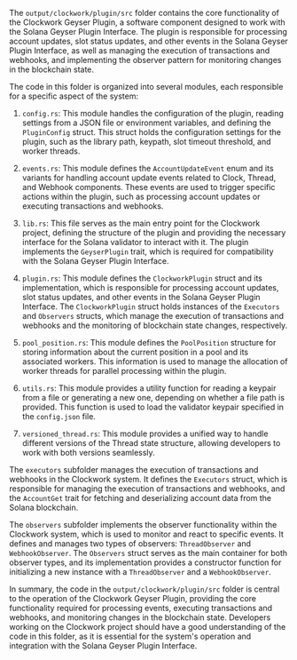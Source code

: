 The `output/clockwork/plugin/src` folder contains the core functionality of the Clockwork Geyser Plugin, a software component designed to work with the Solana Geyser Plugin Interface. The plugin is responsible for processing account updates, slot status updates, and other events in the Solana Geyser Plugin Interface, as well as managing the execution of transactions and webhooks, and implementing the observer pattern for monitoring changes in the blockchain state.

The code in this folder is organized into several modules, each responsible for a specific aspect of the system:

1. `config.rs`: This module handles the configuration of the plugin, reading settings from a JSON file or environment variables, and defining the `PluginConfig` struct. This struct holds the configuration settings for the plugin, such as the library path, keypath, slot timeout threshold, and worker threads.

2. `events.rs`: This module defines the `AccountUpdateEvent` enum and its variants for handling account update events related to Clock, Thread, and Webhook components. These events are used to trigger specific actions within the plugin, such as processing account updates or executing transactions and webhooks.

3. `lib.rs`: This file serves as the main entry point for the Clockwork project, defining the structure of the plugin and providing the necessary interface for the Solana validator to interact with it. The plugin implements the `GeyserPlugin` trait, which is required for compatibility with the Solana Geyser Plugin Interface.

4. `plugin.rs`: This module defines the `ClockworkPlugin` struct and its implementation, which is responsible for processing account updates, slot status updates, and other events in the Solana Geyser Plugin Interface. The `ClockworkPlugin` struct holds instances of the `Executors` and `Observers` structs, which manage the execution of transactions and webhooks and the monitoring of blockchain state changes, respectively.

5. `pool_position.rs`: This module defines the `PoolPosition` structure for storing information about the current position in a pool and its associated workers. This information is used to manage the allocation of worker threads for parallel processing within the plugin.

6. `utils.rs`: This module provides a utility function for reading a keypair from a file or generating a new one, depending on whether a file path is provided. This function is used to load the validator keypair specified in the `config.json` file.

7. `versioned_thread.rs`: This module provides a unified way to handle different versions of the Thread state structure, allowing developers to work with both versions seamlessly.

The `executors` subfolder manages the execution of transactions and webhooks in the Clockwork system. It defines the `Executors` struct, which is responsible for managing the execution of transactions and webhooks, and the `AccountGet` trait for fetching and deserializing account data from the Solana blockchain.

The `observers` subfolder implements the observer functionality within the Clockwork system, which is used to monitor and react to specific events. It defines and manages two types of observers: `ThreadObserver` and `WebhookObserver`. The `Observers` struct serves as the main container for both observer types, and its implementation provides a constructor function for initializing a new instance with a `ThreadObserver` and a `WebhookObserver`.

In summary, the code in the `output/clockwork/plugin/src` folder is central to the operation of the Clockwork Geyser Plugin, providing the core functionality required for processing events, executing transactions and webhooks, and monitoring changes in the blockchain state. Developers working on the Clockwork project should have a good understanding of the code in this folder, as it is essential for the system's operation and integration with the Solana Geyser Plugin Interface.
